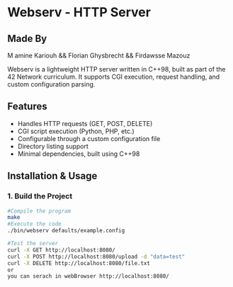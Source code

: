 # Webserv - HTTP Server

## Made By
M amine Kariouh && Florian Ghysbrecht && Firdawsse Mazouz

Webserv is a lightweight HTTP server written in C++98, built as part of the 42 Network curriculum. It supports CGI execution, request handling, and custom configuration parsing.

## Features
- Handles HTTP requests (GET, POST, DELETE)
- CGI script execution (Python, PHP, etc.)
- Configurable through a custom configuration file
- Directory listing support
- Minimal dependencies, built using C++98

## Installation & Usage

### 1. Build the Project
```bash
#Compile the program
make
#Execute the code
./bin/webserv defaults/example.config

#Test the server
curl -X GET http://localhost:8080/
curl -X POST http://localhost:8080/upload -d "data=test"
curl -X DELETE http://localhost:8080/file.txt
or
you can serach in webBrowser http://localhost:8080/
